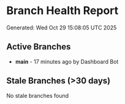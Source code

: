 # Branch Health Report
Generated: Wed Oct 29 15:08:05 UTC 2025

## Active Branches
- **main** - 17 minutes ago by Dashboard Bot

## Stale Branches (>30 days)
No stale branches found
